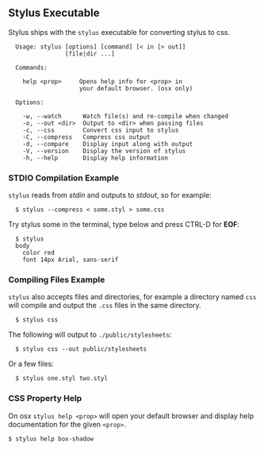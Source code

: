 
## Stylus Executable

Stylus ships with the `stylus` executable for converting stylus to css.

      Usage: stylus [options] [command] [< in [> out]]
                    [file|dir ...]

      Commands:

        help <prop>     Opens help info for <prop> in
                        your default browser. (osx only)

      Options:

        -w, --watch      Watch file(s) and re-compile when changed
        -o, --out <dir>  Output to <dir> when passing files
        -c, --css        Convert css input to stylus
        -C, --compress   Compress css output
        -d, --compare    Display input along with output
        -V, --version    Display the version of stylus
        -h, --help       Display help information

### STDIO Compilation Example

 `stylus` reads from _stdin_ and outputs to _stdout_, so for example:

      $ stylus --compress < some.styl > some.css

Try stylus some in the terminal, type below and press CTRL-D for __EOF__:

      $ stylus
      body
        color red
        font 14px Arial, sans-serif

### Compiling Files Example

 `stylus` also accepts files and directories, for example a directory named `css` will compile and output the `.css` files in the same directory.
 
      $ stylus css

  The following will output to `./public/stylesheets`:
  
      $ stylus css --out public/stylesheets

  Or a few files:
  
      $ stylus one.styl two.styl

### CSS Property Help

  On osx `stylus help <prop>` will open your default browser and display help documentation for the given `<prop>`.

    $ stylus help box-shadow


